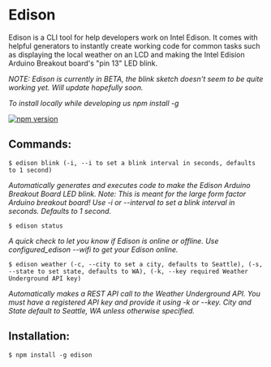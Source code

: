 # Edison
Edison is a CLI tool for help developers work on Intel Edison. It comes with helpful generators to instantly create working code for common tasks such as displaying the local weather on an LCD and making the Intel Edision Arduino Breakout board's "pin 13" LED blink. 

*NOTE: Edison is currently in BETA, the blink sketch doesn't seem to be quite working yet. Will update hopefully soon.*

*To install locally while developing us npm install -g*

[![npm version](https://badge.fury.io/js/bloop.svg)](http://badge.fury.io/js/bloop)

## Commands:

`$ edison blink (-i, --i to set a blink interval in seconds, defaults to 1 second)`

*Automatically generates and executes code to make the Edison Arduino Breakout Board LED blink. Note: This is meant for the large form factor Arduino breakout board! Use -i or --interval to set a blink interval in seconds. Defaults to 1 second.*

`$ edison status`

*A quick check to let you know if Edison is online or offline. Use configured_edison --wifi to get your Edison online.*

`$ edison weather (-c, --city to set a city, defaults to Seattle), (-s, --state to set state, defaults to WA), (-k, --key required Weather Underground API key) `

*Automatically makes a REST API call to the Weather Underground API. You must have a registered API key and provide it using -k or --key. City and State default to Seattle, WA unless otherwise specified.*

## Installation:

`$ npm install -g edison`

